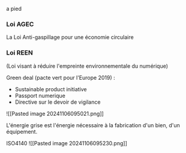 a pied
### Loi AGEC
La Loi Anti-gaspillage pour une économie circulaire
### Loi REEN
(Loi visant à réduire l'empreinte environnementale du numérique)

Green deal (pacte vert pour l'Europe 2019) :
- Sustainable product initiative
- Passport numerique
- Directive sur le devoir de vigilance

![[Pasted image 20241106095021.png]]

L'énergie grise est l'énergie nécessaire à la fabrication d'un bien, d'un équipement.

ISO4140
![[Pasted image 20241106095230.png]]